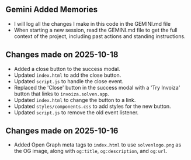 ## Gemini Added Memories
- I will log all the changes I make in this code in the GEMINI.md file
- When starting a new session, read the GEMINI.md file to get the full context of the project, including past actions and standing instructions.

## Changes made on 2025-10-18
- Added a close button to the success modal.
- Updated `index.html` to add the close button.
- Updated `script.js` to handle the close event.
- Replaced the 'Close' button in the success modal with a 'Try Invoiza' button that links to `invoiza.solven.app`.
- Updated `index.html` to change the button to a link.
- Updated `styles/components.css` to add styles for the new button.
- Updated `script.js` to remove the old event listener.

## Changes made on 2025-10-16
- Added Open Graph meta tags to `index.html` to use `solvenlogo.png` as the OG image, along with `og:title`, `og:description`, and `og:url`.